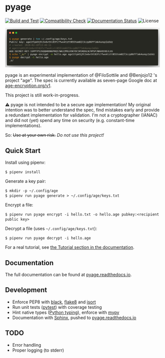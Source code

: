 # pyage

[![Build and Test](https://github.com/jojonas/pyage/workflows/Build%20and%20Test/badge.svg)](https://github.com/jojonas/pyage/actions?workflow=Build+and+Test)
[![Compatibility Check](https://github.com/jojonas/pyage/workflows/Compatibility%20with%20FiloSottile/age/badge.svg)](https://github.com/jojonas/pyage/actions?workflow=Compatibility%20with%20FiloSottile/age)
[![Documentation Status](https://readthedocs.org/projects/pyage/badge/?version=latest)](https://pyage.readthedocs.io/en/latest/?badge=latest)
![License](https://img.shields.io/github/license/jojonas/pyage)

![pyage screenshot](https://raw.githubusercontent.com/jojonas/pyage/master/docs/source/_static/carbon.png)

pyage is an experimental implementation of @FiloSottile and @Benjojo12 's project "age".
The spec is currently available as seven-page Google doc at [age-encryption.org/v1](https://age-encryption.org/v1).

This project is still work-in-progress.

⚠️ pyage is not intended to be a secure age implementation!
My original intention was to better understand the spec, find mistakes early and provide a redundant implementation for validation. I'm not a cryptographer (IANAC) and did not (yet) spend any time on security (e.g. constant-time implementations).

So:
~~Use at your own risk.~~ *Do not use this project!*

## Quick Start
Install using pipenv:

    $ pipenv install

Generate a key pair:

    $ mkdir -p ~/.config/age
    $ pipenv run pyage generate > ~/.config/age/keys.txt

Encrypt a file:

    $ pipenv run pyage encrypt -i hello.txt -o hello.age pubkey:<recipient public key>

Decrypt a file (uses `~/.config/age/keys.txt`):

    $ pipenv run pyage decrypt -i hello.age

For a real tutorial, see [the Tutorial section in the documentation](https://pyage.readthedocs.io/en/latest/tutorials.html).

## Documentation
The full documentation can be found at [pyage.readthedocs.io](https://pyage.readthedocs.io/en/latest/index.html).

## Development
* Enforce PEP8 with [black](https://github.com/psf/black), [flake8](http://flake8.pycqa.org/en/latest/) and [isort](https://timothycrosley.github.io/isort/)
* Run unit tests ([pytest](https://docs.pytest.org/en/latest/)) with coverage testing
* Hint native types ([Python typing](https://docs.python.org/3/library/typing.html)), enforce with [mypy](http://mypy-lang.org/)
* Documentation with [Sphinx](https://www.sphinx-doc.org/en/master/), pushed to [pyage.readthedocs.io](https://pyage.readthedocs.io/en/latest/index.html)

## TODO
* Error handling
* Proper logging (to stderr)

